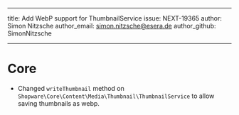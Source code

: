 ---
title: Add WebP support for ThumbnailService
issue: NEXT-19365
author: Simon Nitzsche
author_email: simon.nitzsche@esera.de
author_github: SimonNitzsche
___
# Core
* Changed `writeThumbnail` method on `Shopware\Core\Content\Media\Thumbnail\ThumbnailService` to allow saving thumbnails as webp.

